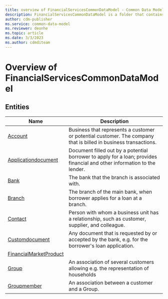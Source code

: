 ```yaml
---
title: overview of FinancialServicesCommonDataModel - Common Data Model | Microsoft Docs
description: FinancialServicesCommonDataModel is a folder that contains standard entities related to the Common Data Model.
author: cdm-publisher
ms.service: common-data-model
ms.reviewer: deonhe
ms.topic: article
ms.date: 3/3/2023
ms.author: cdmditeam
---
```


# Overview of FinancialServicesCommonDataModel


## Entities

|Name|Description|
|---|---|
|[Account](Account.md)|Business that represents a customer or potential customer\. The company that is billed in business transactions\.|
|[Applicationdocument](Applicationdocument.md)|Document filled out by a potential borrower to apply for a loan; provides financial and other information to the lender\.|
|[Bank](Bank.md)|The bank that the branch is associated with\.|
|[Branch](Branch.md)|The branch of the main bank, when borrower applies for a loan at a branch\.|
|[Contact](Contact.md)|Person with whom a business unit has a relationship, such as customer, supplier, and colleague\.|
|[Customdocument](Customdocument.md)|Any document that is requested by or accepted by the bank, e\.g\. for the borrower's loan application\.|
|[FinancialMarketProduct](FinancialMarketProduct.md)||
|[Group](Group.md)|An association of several customers allowing e\.g\. the representation of households|
|[Groupmember](Groupmember.md)|An association between a customer and a Group\.|
